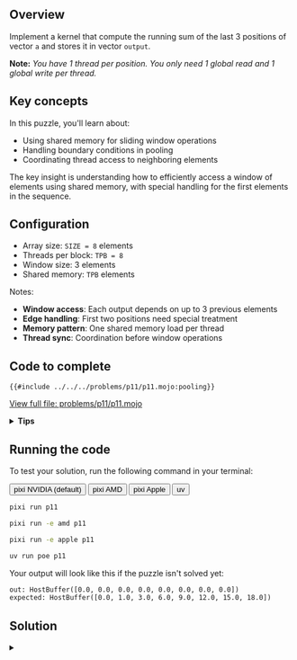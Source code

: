 ## Overview

Implement a kernel that compute the running sum of the last 3 positions of vector `a` and stores it in vector `output`.

**Note:** _You have 1 thread per position. You only need 1 global read and 1 global write per thread._

## Key concepts

In this puzzle, you'll learn about:

- Using shared memory for sliding window operations
- Handling boundary conditions in pooling
- Coordinating thread access to neighboring elements

The key insight is understanding how to efficiently access a window of elements using shared memory, with special handling for the first elements in the sequence.

## Configuration

- Array size: `SIZE = 8` elements
- Threads per block: `TPB = 8`
- Window size: 3 elements
- Shared memory: `TPB` elements

Notes:

- **Window access**: Each output depends on up to 3 previous elements
- **Edge handling**: First two positions need special treatment
- **Memory pattern**: One shared memory load per thread
- **Thread sync**: Coordination before window operations

## Code to complete

```mojo
{{#include ../../../problems/p11/p11.mojo:pooling}}
```

<a href="{{#include ../_includes/repo_url.md}}/blob/main/problems/p11/p11.mojo" class="filename">View full file: problems/p11/p11.mojo</a>

<details>
<summary><strong>Tips</strong></summary>

<div class="solution-tips">

1. Load data and call `barrier()`
2. Special cases: `output[0] = shared[0]`, `output[1] = shared[0] + shared[1]`
3. General case: `if 1 < global_i < size`
4. Sum three elements: `shared[local_i - 2] + shared[local_i - 1] + shared[local_i]`

</div>
</details>

## Running the code

To test your solution, run the following command in your terminal:

<div class="code-tabs" data-tab-group="package-manager">
  <div class="tab-buttons">
    <button class="tab-button">pixi NVIDIA (default)</button>
    <button class="tab-button">pixi AMD</button>
    <button class="tab-button">pixi Apple</button>
    <button class="tab-button">uv</button>
  </div>
  <div class="tab-content">

```bash
pixi run p11
```

  </div>
  <div class="tab-content">

```bash
pixi run -e amd p11
```

  </div>
  <div class="tab-content">

```bash
pixi run -e apple p11
```

  </div>
  <div class="tab-content">

```bash
uv run poe p11
```

  </div>
</div>

Your output will look like this if the puzzle isn't solved yet:

```txt
out: HostBuffer([0.0, 0.0, 0.0, 0.0, 0.0, 0.0, 0.0, 0.0])
expected: HostBuffer([0.0, 1.0, 3.0, 6.0, 9.0, 12.0, 15.0, 18.0])
```

## Solution

<details class="solution-details">
<summary></summary>

```mojo
{{#include ../../../solutions/p11/p11.mojo:pooling_solution}}
```

<div class="solution-explanation">

The solution implements a sliding window sum using shared memory with these key steps:

1. **Shared memory setup**
   - Allocates `TPB` elements in shared memory:

     ```txt
     Input array:  [0.0 1.0 2.0 3.0 4.0 5.0 6.0 7.0]
     Block shared: [0.0 1.0 2.0 3.0 4.0 5.0 6.0 7.0]
     ```

   - Each thread loads one element from global memory
   - `barrier()` ensures all data is loaded

2. **Boundary cases**
   - Position 0: Single element

     ```txt
     output[0] = shared[0] = 0.0
     ```

   - Position 1: Sum of first two elements

     ```txt
     output[1] = shared[0] + shared[1] = 0.0 + 1.0 = 1.0
     ```

3. **Main window operation**
   - For positions 2 and beyond:

     ```txt
     Position 2: shared[0] + shared[1] + shared[2] = 0.0 + 1.0 + 2.0 = 3.0
     Position 3: shared[1] + shared[2] + shared[3] = 1.0 + 2.0 + 3.0 = 6.0
     Position 4: shared[2] + shared[3] + shared[4] = 2.0 + 3.0 + 4.0 = 9.0
     ...
     ```

   - Window calculation using local indices:

     ```txt
     # Sliding window of 3 elements
     window_sum = shared[i-2] + shared[i-1] + shared[i]
     ```

4. **Memory access pattern**
   - One global read per thread into shared memory
   - One global write per thread from shared memory
   - Uses shared memory for efficient neighbor access
   - Maintains coalesced memory access pattern

This approach optimizes performance through:

- Minimal global memory access
- Fast shared memory neighbor lookups
- Clean boundary handling
- Efficient memory coalescing

The final output shows the cumulative window sums:

```txt
[0.0, 1.0, 3.0, 6.0, 9.0, 12.0, 15.0, 18.0]
```

</div>
</details>
